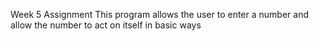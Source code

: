 Week 5 Assignment
This program allows the user to enter a number and allow the number to act on itself in basic ways